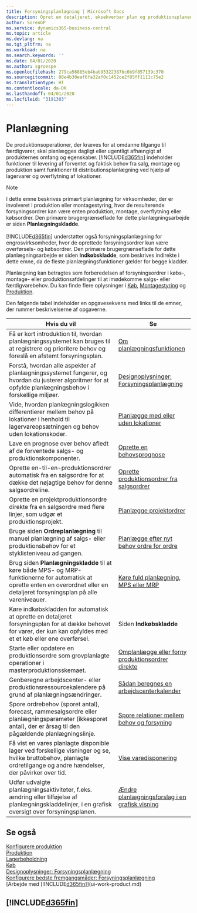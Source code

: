 ```yaml
---
title: Forsyningsplanlægning | Microsoft Docs
description: Opret en detaljeret, eksekverbar plan og produktionsplanen med endelig montage til salgs- og produktionsbehov.
author: SorenGP
ms.service: dynamics365-business-central
ms.topic: article
ms.devlang: na
ms.tgt_pltfrm: na
ms.workload: na
ms.search.keywords: ''
ms.date: 04/01/2020
ms.author: sgroespe
ms.openlocfilehash: 279ca56885eb4bab95322387bc6b9f857139c370
ms.sourcegitcommit: 88e4b30eaf6fa32af0c1452ce2f85ff1111c75e2
ms.translationtype: HT
ms.contentlocale: da-DK
ms.lasthandoff: 04/01/2020
ms.locfileid: "3191303"
---
```

# <a name="planning"></a>Planlægning
De produktionsoperationer, der kræves for at omdanne tilgange til færdigvarer, skal planlægges dagligt eller ugentligt afhængigt af produkternes omfang og egenskaber. [!INCLUDE[d365fin](includes/d365fin_md.md)] indeholder funktioner til levering af forventet og faktisk behov fra salg, montage og produktion samt funktioner til distributionsplanlægning ved hjælp af lagervarer og overflytning af lokationer.

> [!NOTE]
> I dette emne beskrives primært planlægning for virksomheder, der er involveret i produktion eller montagestyring, hvor de resulterende forsyningsordrer kan være enten produktion, montage, overflytning eller købsordrer. Den primære brugergrænseflade for dette planlægningsarbejde er siden **Planlægningskladde**.<br /><br />
> [!INCLUDE[d365fin](includes/d365fin_md.md)] understøtter også forsyningsplanlægning for engrosvirksomheder, hvor de oprettede forsyningsordrer kun være overførsels- og købsordrer. Den primære brugergrænseflade for dette planlægningsarbejde er siden **Indkøbskladde**, som beskrives indirekte i dette emne, da de fleste planlægningsfunktioner gælder for begge kladder.

Planlægning kan betragtes som forberedelsen af forsyningsordrer i købs-, montage- eller produktionsafdelinger til at imødekomme salgs- eller færdigvarebehov. Du kan finde flere oplysninger i [Køb](purchasing-manage-purchasing.md), [Montagestyring](assembly-assemble-items.md) og [Produktion](production-manage-manufacturing.md).

Den følgende tabel indeholder en opgavesekvens med links til de emner, der rummer beskrivelserne af opgaverne.   

|**Hvis du vil**|**Se**|  
|------------|-------------|  
|Få er kort introduktion til, hvordan planlægningssystemet kan bruges til at registrere og prioritere behov og foreslå en afstemt forsyningsplan.|[Om planlægningsfunktionen](production-about-planning-functionality.md)|
|Forstå, hvordan alle aspekter af planlægningssystemet fungerer, og hvordan du justerer algoritmer for at opfylde planlægningsbehov i forskellige miljøer.|[Designoplysninger: Forsyningsplanlægning](design-details-supply-planning.md)|
|Vide, hvordan planlægningslogikken differentierer mellem behov på lokationer i henhold til lagervareopsætningen og behov uden lokationskoder.|[Planlægge med eller uden lokationer](production-planning-with-without-locations.md)|
|Lave en prognose over behov afledt af de forventede salgs- og produktionskomponenter.|[Oprette en behovsprognose](production-how-to-create-a-forecast.md)|  
|Oprette en-til-en-produktionsordrer automatisk fra en salgsordre for at dække det nøjagtige behov for denne salgsordreline.|[Oprette produktionsordrer fra salgsordrer](production-how-to-create-production-orders-from-sales-orders.md)|
|Oprette en projektproduktionsordre direkte fra en salgsordre med flere linjer, som udgør et produktionsprojekt.|[Planlægge projektordrer](production-how-to-plan-project-orders.md)|
|Bruge siden **Ordreplanlægning** til manuel planlægning af salgs- eller produktionsbehov for et styklisteniveau ad gangen.|[Planlægge efter nyt behov ordre for ordre](production-how-to-plan-for-new-demand.md)|
|Brug siden **Planlægningskladde** til at køre både MPS- og MRP-funktionerne for automatisk at oprette enten en overordnet eller en detaljeret forsyningsplan på alle vareniveauer.|[Køre fuld planlægning, MPS eller MRP](production-how-to-run-mps-and-mrp.md)|
|Køre indkøbskladden for automatisk at oprette en detaljeret forsyningsplan for at dække behovet for varer, der kun kan opfyldes med et et køb eller ene overførsel.|Siden **Indkøbskladde**|  
|Starte eller opdatere en produktionsordre som grovplanlagte operationer i masterproduktionsskemaet.|[Omplanlægge eller forny produktionsordrer direkte](production-how-to-replan-refresh-production-orders.md)|
|Genberegne arbejdscenter- eller produktionsressourcekalendere på grund af planlægningsændringer.|[Sådan beregnes en arbejdscenterkalender](production-how-to-create-work-center-calendars.md#to-calculate-a-work-center-calendar)|
|Spore ordrebehov (sporet antal), forecast, rammesalgsordre eller planlægningsparameter (ikkesporet antal), der er årsag til den pågældende planlægningslinje.|[Spore relationer mellem behov og forsyning](production-how-track-demand-supply.md)|
|Få vist en vares planlagte disponible lager ved forskellige visninger og se, hvilke bruttobehov, planlagte ordretilgange og andre hændelser, der påvirker over tid.|[Vise varedisponering](inventory-how-availability-overview.md)|  
|Udfør udvalgte planlægningsaktiviteter, f.eks. ændring eller tilføjelse af planlægningskladdelinjer, i en grafisk oversigt over forsyningsplanen.|[Ændre planlægningsforslag i en grafisk visning](production-how-to-modify-planning-suggestions-in-a-graphical-view.md)|

## <a name="see-also"></a>Se også
[Konfigurere produktion](production-configure-production-processes.md)  
[Produktion](production-manage-manufacturing.md)    
[Lagerbeholdning](inventory-manage-inventory.md)  
[Køb](purchasing-manage-purchasing.md)  
[Designoplysninger: Forsyningsplanlægning](design-details-supply-planning.md)   
[Konfigurere bedste fremgangsmåder: Forsyningsplanlægning](setup-best-practices-supply-planning.md)  
[Arbejde med [!INCLUDE[d365fin](includes/d365fin_md.md)]](ui-work-product.md)

## [!INCLUDE[d365fin](includes/free_trial_md.md)]  
